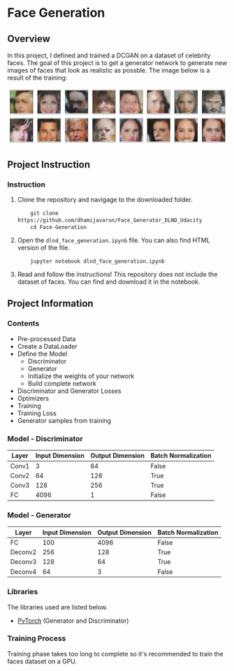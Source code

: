 [//]: # (Image Reference)

[image1]: ./example.png "Generated Faces"

# Face Generation 

## Overview
In this project, I defined and trained a DCGAN on a dataset of celebrity faces. The goal of this project is to get a generator network to generate new images of faces that look as realistic as possble. The image below is a result of the training:

![Generated Faces][image1]

## Project Instruction

### Instruction

1. Clone the repository and navigage to the downloaded folder.
	```
		git clone https://github.com/dhamijavarun/Face_Generator_DLND_Udacity
		cd Face-Generation
	```
2. Open the `dlnd_face_generation.ipynb` file. You can also find HTML version of the file.
	```
		jupyter notebook dlnd_face_generation.ipynb
	```
3. Read and follow the instructions! This repository does not include the dataset of faces. You can find and download it in the notebook.

## Project Information

### Contents

- Pre-processed Data
- Create a DataLoader
- Define the Model
	- Discriminator
	- Generator
	- Initialize the weights of your network
	- Build complete network
- Discriminator and Generator Losses
- Optimizers
- Training
- Training Loss
- Generator samples from training

### Model - Discriminator
| Layer | Input Dimension | Output Dimension | Batch Normalization|
|-------|-----------------|------------------|-------------|
|Conv1|3|64|False|
|Conv2|64|128|True|
|Conv3|128|256|True|
|FC|4096|1|False|

### Model - Generator
| Layer | Input Dimension | Output Dimension | Batch Normalization|
|-------|-----------------|------------------|-------------|
|FC|100|4096|False|
|Deconv2|256|128|True|
|Deconv3|128|64|True|
|Deconv4|64|3|False|

### Libraries

The libraries used are listed below.
- [PyTorch](https://pytorch.org) (Generator and Discriminator)

### Training Process
Training phase takes too long to complete so it's recommended to train the faces dataset on a GPU.
